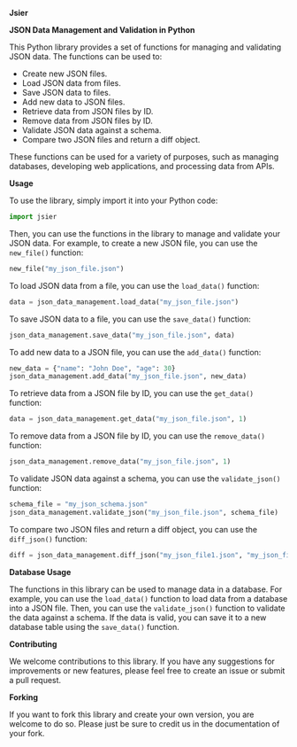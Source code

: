 **Jsier**

**JSON Data Management and Validation in Python**

This Python library provides a set of functions for managing and validating JSON data. The functions can be used to:

* Create new JSON files.
* Load JSON data from files.
* Save JSON data to files.
* Add new data to JSON files.
* Retrieve data from JSON files by ID.
* Remove data from JSON files by ID.
* Validate JSON data against a schema.
* Compare two JSON files and return a diff object.

These functions can be used for a variety of purposes, such as managing databases, developing web applications, and processing data from APIs.

**Usage**

To use the library, simply import it into your Python code:

```python
import jsier
```

Then, you can use the functions in the library to manage and validate your JSON data. For example, to create a new JSON file, you can use the `new_file()` function:

```python
new_file("my_json_file.json")
```

To load JSON data from a file, you can use the `load_data()` function:

```python
data = json_data_management.load_data("my_json_file.json")
```

To save JSON data to a file, you can use the `save_data()` function:

```python
json_data_management.save_data("my_json_file.json", data)
```

To add new data to a JSON file, you can use the `add_data()` function:

```python
new_data = {"name": "John Doe", "age": 30}
json_data_management.add_data("my_json_file.json", new_data)
```

To retrieve data from a JSON file by ID, you can use the `get_data()` function:

```python
data = json_data_management.get_data("my_json_file.json", 1)
```

To remove data from a JSON file by ID, you can use the `remove_data()` function:

```python
json_data_management.remove_data("my_json_file.json", 1)
```

To validate JSON data against a schema, you can use the `validate_json()` function:

```python
schema_file = "my_json_schema.json"
json_data_management.validate_json("my_json_file.json", schema_file)
```

To compare two JSON files and return a diff object, you can use the `diff_json()` function:

```python
diff = json_data_management.diff_json("my_json_file1.json", "my_json_file2.json")
```

**Database Usage**

The functions in this library can be used to manage data in a database. For example, you can use the `load_data()` function to load data from a database into a JSON file. Then, you can use the `validate_json()` function to validate the data against a schema. If the data is valid, you can save it to a new database table using the `save_data()` function.

**Contributing**

We welcome contributions to this library. If you have any suggestions for improvements or new features, please feel free to create an issue or submit a pull request.

**Forking**

If you want to fork this library and create your own version, you are welcome to do so. Please just be sure to credit us in the documentation of your fork.
